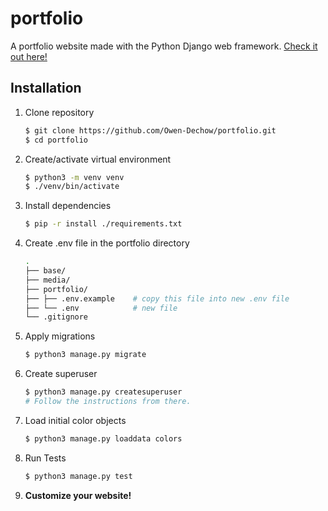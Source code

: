 # portfolio
A portfolio website made with the Python Django web framework.
[Check it out here!](https://owendechow.pythonanywhere.com/)

## Installation
1. Clone repository
   ```bash
   $ git clone https://github.com/Owen-Dechow/portfolio.git
   $ cd portfolio
   ```
   
1. Create/activate virtual environment
    ```bash
    $ python3 -m venv venv
    $ ./venv/bin/activate
    ```

1. Install dependencies
    ```bash
    $ pip -r install ./requirements.txt
    ```

1. Create .env file in the portfolio directory
   ```bash
   .
   ├── base/
   ├── media/
   ├── portfolio/
   ├── ├── .env.example    # copy this file into new .env file
   ├── └── .env            # new file
   └── .gitignore
   ```

1. Apply migrations
   ```bash
   $ python3 manage.py migrate
   ```
1. Create superuser
   ```bash
   $ python3 manage.py createsuperuser
   # Follow the instructions from there.
   ```

1. Load initial color objects
   ```bash
   $ python3 manage.py loaddata colors
   ```

1. Run Tests
   ```bash
   $ python3 manage.py test
   ```

1. **Customize your website!**